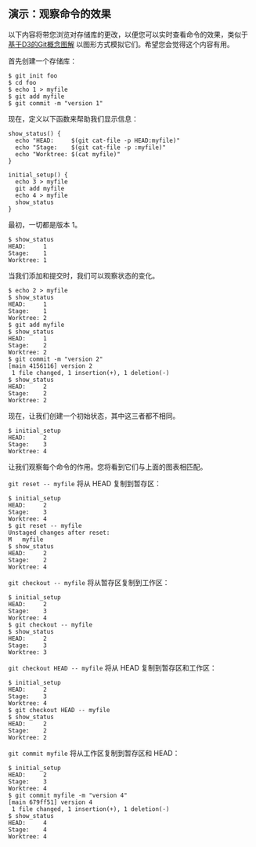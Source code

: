 ## 演示：观察命令的效果

以下内容将带您浏览对存储库的更改，以便您可以实时查看命令的效果，类似于 [基于D3的Git概念图解](http://onlywei.github.io/explain-git-with-d3/#) 以图形方式模拟它们。希望您会觉得这个内容有用。

首先创建一个存储库：

```shell
$ git init foo
$ cd foo
$ echo 1 > myfile
$ git add myfile
$ git commit -m "version 1"
```

现在，定义以下函数来帮助我们显示信息：

```shell
show_status() {
  echo "HEAD:     $(git cat-file -p HEAD:myfile)"
  echo "Stage:    $(git cat-file -p :myfile)"
  echo "Worktree: $(cat myfile)"
}

initial_setup() {
  echo 3 > myfile
  git add myfile
  echo 4 > myfile
  show_status
}
```

最初，一切都是版本 1。

```shell
$ show_status
HEAD:     1
Stage:    1
Worktree: 1
```

当我们添加和提交时，我们可以观察状态的变化。

```shell
$ echo 2 > myfile
$ show_status
HEAD:     1
Stage:    1
Worktree: 2
$ git add myfile
$ show_status
HEAD:     1
Stage:    2
Worktree: 2
$ git commit -m "version 2"
[main 4156116] version 2
 1 file changed, 1 insertion(+), 1 deletion(-)
$ show_status
HEAD:     2
Stage:    2
Worktree: 2
```

现在，让我们创建一个初始状态，其中这三者都不相同。

```shell
$ initial_setup
HEAD:     2
Stage:    3
Worktree: 4
```

让我们观察每个命令的作用。您将看到它们与上面的图表相匹配。

`git reset -- myfile` 将从 HEAD 复制到暂存区：

```shell
$ initial_setup
HEAD:     2
Stage:    3
Worktree: 4
$ git reset -- myfile
Unstaged changes after reset:
M   myfile
$ show_status
HEAD:     2
Stage:    2
Worktree: 4
```

`git checkout -- myfile` 将从暂存区复制到工作区：

```shell
$ initial_setup
HEAD:     2
Stage:    3
Worktree: 4
$ git checkout -- myfile
$ show_status
HEAD:     2
Stage:    3
Worktree: 3
```

`git checkout HEAD -- myfile` 将从 HEAD 复制到暂存区和工作区：

```shell
$ initial_setup
HEAD:     2
Stage:    3
Worktree: 4
$ git checkout HEAD -- myfile
$ show_status
HEAD:     2
Stage:    2
Worktree: 2
```

`git commit myfile` 将从工作区复制到暂存区和 HEAD：

```shell
$ initial_setup
HEAD:     2
Stage:    3
Worktree: 4
$ git commit myfile -m "version 4"
[main 679ff51] version 4
 1 file changed, 1 insertion(+), 1 deletion(-)
$ show_status
HEAD:     4
Stage:    4
Worktree: 4
```

